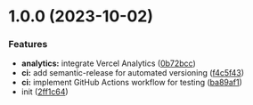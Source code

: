 # 1.0.0 (2023-10-02)


### Features

* **analytics:** integrate Vercel Analytics ([0b72bcc](https://github.com/steelesh/SongSenseAI/commit/0b72bccbdee7175cf01d947c49462a27d6bda71b))
* **ci:** add semantic-release for automated versioning ([f4c5f43](https://github.com/steelesh/SongSenseAI/commit/f4c5f4361b8fb07b7c979366feec87be1a0b408a))
* **ci:** implement GitHub Actions workflow for testing ([ba89af1](https://github.com/steelesh/SongSenseAI/commit/ba89af161c8996356c163016071ad9ee9e61b1f8))
* init ([2ff1c64](https://github.com/steelesh/SongSenseAI/commit/2ff1c641310b31bb94e23d718027c81e4c0e1fb6))
